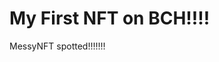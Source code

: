 # My First NFT on BCH!!!!
MessyNFT spotted!!!!!!!
                                                                                                                                                                                      